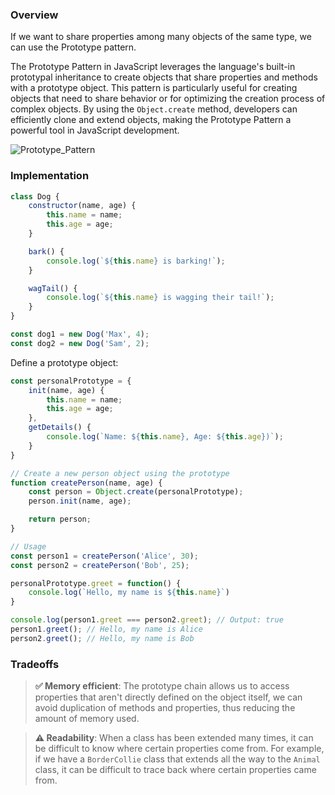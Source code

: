 ### Overview

If we want to share properties among many objects of the same type, we can use the Prototype pattern.

The Prototype Pattern in JavaScript leverages the language's built-in prototypal inheritance to create objects that share properties and methods with a prototype object. This pattern is particularly useful for creating objects that need to share behavior or for optimizing the creation process of complex objects. By using the `Object.create` method, developers can efficiently clone and extend objects, making the Prototype Pattern a powerful tool in JavaScript development.

![Prototype_Pattern](Prototype_Pattern.png)

### Implementation

```js
class Dog {
	constructor(name, age) {
		this.name = name;
		this.age = age;
	}

	bark() {
		console.log(`${this.name} is barking!`);
	}

	wagTail() {
		console.log(`${this.name} is wagging their tail!`);
	}
}

const dog1 = new Dog('Max', 4);
const dog2 = new Dog('Sam', 2);
```

Define a prototype object:

```js
const personalPrototype = {
	init(name, age) {
		this.name = name;
		this.age = age;
	},
	getDetails() {
		console.log(`Name: ${this.name}, Age: ${this.age})`);
	}
}

// Create a new person object using the prototype
function createPerson(name, age) {
	const person = Object.create(personalPrototype);
	person.init(name, age);

	return person;
}

// Usage 
const person1 = createPerson('Alice', 30); 
const person2 = createPerson('Bob', 25);

personalPrototype.greet = function() {
	console.log(`Hello, my name is ${this.name}`)
}

console.log(person1.greet === person2.greet); // Output: true
person1.greet(); // Hello, my name is Alice 
person2.greet(); // Hello, my name is Bob
```

### Tradeoffs

> **✅ Memory efficient**: The prototype chain allows us to access properties that aren't directly defined on the object itself, we can avoid duplication of methods and properties, thus reducing the amount of memory used.

> **⚠️ Readability**: When a class has been extended many times, it can be difficult to know where certain properties come from. For example, if we have a `BorderCollie` class that extends all the way to the `Animal` class, it can be difficult to trace back where certain properties came from.


